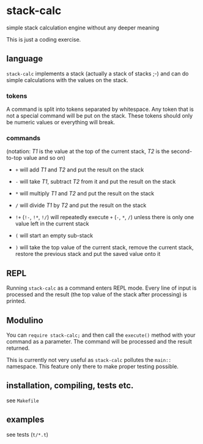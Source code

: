 stack-calc
==========

simple stack calculation engine without any deeper meaning

This is just a coding exercise.


language
--------

`stack-calc` implements a stack (actually a stack of stacks ;-) and
can do simple calculations with the values on the stack.

### tokens

A command is split into tokens separated by whitespace.  Any token
that is not a special command will be put on the stack.  These tokens
should only be numeric values or everything will break.

### commands

(notation: *T1* is the value at the top of the current stack, *T2* is
the second-to-top value and so on)

 - `+` will add *T1* and *T2* and put the result on the stack
 - `-` will take *T1*, subtract *T2* from it and put the result on the stack
 - `*` will multiply *T1* and *T2* and put the result on the stack
 - `/` will divide *T1* by *T2* and put the result on the stack

 - `!+` (`!-`, `!*`, `!/`) will repeatedly execute `+` (`-`, `*`, `/`)
   unless there is only one value left in the current stack

 - `(` will start an empty sub-stack
 - `)` will take the top value of the current stack, remove the
   current stack, restore the previous stack and put the saved value
   onto it


REPL
----

Running `stack-calc` as a command enters REPL mode.  Every line of
input is processed and the result (the top value of the stack after
processing) is printed.


Modulino
--------

You can `require stack-calc;` and then call the `execute()` method
with your command as a parameter.  The command will be processed and
the result returned.

This is currently not very useful as `stack-calc` pollutes the
`main::` namespace.  This feature only there to make proper testing
possible.


installation, compiling, tests etc.
-----------------------------------

see `Makefile`


examples
--------

see tests (`t/*.t`)

